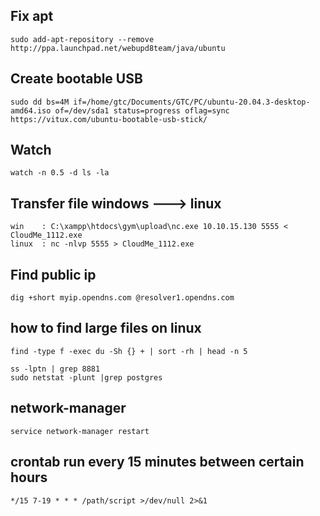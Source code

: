 ## Fix apt 
```
sudo add-apt-repository --remove http://ppa.launchpad.net/webupd8team/java/ubuntu
```

## Create bootable USB 
```
sudo dd bs=4M if=/home/gtc/Documents/GTC/PC/ubuntu-20.04.3-desktop-amd64.iso of=/dev/sda1 status=progress oflag=sync
https://vitux.com/ubuntu-bootable-usb-stick/
```




## Watch
```
watch -n 0.5 -d ls -la
```

## Transfer file windows ---> linux
```
win    : C:\xampp\htdocs\gym\upload\nc.exe 10.10.15.130 5555 < CloudMe_1112.exe
linux  : nc -nlvp 5555 > CloudMe_1112.exe
```

## Find public ip
```
dig +short myip.opendns.com @resolver1.opendns.com
```
## how to find large files on linux
```
find -type f -exec du -Sh {} + | sort -rh | head -n 5

ss -lptn | grep 8881
sudo netstat -plunt |grep postgres
```

##   network-manager 
```
service network-manager restart
```
## crontab run every 15 minutes between certain hours
```
*/15 7-19 * * * /path/script >/dev/null 2>&1
```
